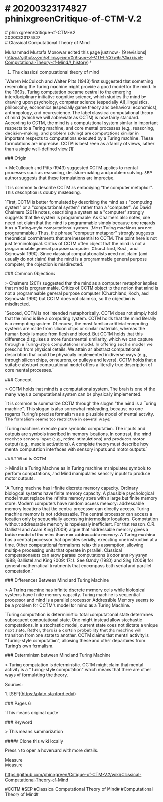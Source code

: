 # \# 20200323174827 phinixgreenCritique-of-CTM-V.2

\# phinixgreen/Critique-of-CTM-V.2\
20200323174827\
\# Classical Computational Theory of Mind

Muhammad Mustafa Monowar edited this page just now · \[9 revisions\](https://github.com/phinixgreen/Critique-of-CTM-V.2/wiki/Classical-Computational-Theory-of-Mind/\_history) \
1. The classical computational theory of mind

\`Warren McCulloch and Walter Pitts (1943) first suggested that something resembling the Turing machine might provide a good model for the mind. In the 1960s, Turing computation became central to the emerging interdisciplinary initiative cognitive science, which studies the mind by drawing upon psychology, computer science (especially AI), linguistics, philosophy, economics (especially game theory and behavioral economics), anthropology, and neuroscience. The label classical computational theory of mind (which we will abbreviate as CCTM) is now fairly standard. According to CCTM, the mind is a computational system similar in important respects to a Turing machine, and core mental processes (e.g., reasoning, decision-making, and problem solving) are computations similar in important respects to computations executed by a Turing machine. These formulations are imprecise. CCTM is best seen as a family of views, rather than a single well-defined view.\[1\]\`

\#\#\# Origin

\> McCullouch and Pitts (1943) suggested CCTM applies to mental processes such as reasoning, decision-making and problem solving. SEP author suggests that these formulations are imprecise.

\`It is common to describe CCTM as embodying "the computer metaphor". This description is doubly misleading.\`

\`First, CCTM is better formulated by describing the mind as a "computing system" or a "computational system" rather than a "computer". As David Chalmers (2011) notes, describing a system as a "computer" strongly suggests that the system is programmable. As Chalmers also notes, one need not claim that the mind is programmable simply because one regards it as a Turing-style computational system. (Most Turing machines are not programmable.) Thus, the phrase "computer metaphor" strongly suggests theoretical commitments that are inessential to CCTM. The point here is not just terminological. Critics of CCTM often object that the mind is not a programmable general purpose computer (Churchland, Koch, and Sejnowski 1990). Since classical computationalists need not claim (and usually do not claim) that the mind is a programmable general purpose computer, the objection is misdirected.\`

\#\#\# Common Objections

\> Chalmers (2011) suggested that the mind as a computer metaphor implies that mind is programmable. Critics of CCTM object to the notion that mind is not a programmable general purpose computer (Churchland, Koch, and Sejnowski 1990) but CCTM does not claim so, so the objection is misdirected.

\`Second, CCTM is not intended metaphorically. CCTM does not simply hold that the mind is like a computing system. CCTM holds that the mind literally is a computing system. Of course, the most familiar artificial computing systems are made from silicon chips or similar materials, whereas the human body is made from flesh and blood. But CCTM holds that this difference disguises a more fundamental similarity, which we can capture through a Turing-style computational model. In offering such a model, we prescind from physical details. We attain an abstract computational description that could be physically implemented in diverse ways (e.g., through silicon chips, or neurons, or pulleys and levers). CCTM holds that a suitable abstract computational model offers a literally true description of core mental processes.\`

\#\#\# Concept

\> CCTM holds that mind is a computational system. The brain is one of the many ways a computational system can be physically implemented.

\`It is common to summarize CCTM through the slogan "the mind is a Turing machine". This slogan is also somewhat misleading, because no one regards Turing's precise formalism as a plausible model of mental activity. The formalism seems too restrictive in several ways:\`

\`Turing machines execute pure symbolic computation. The inputs and outputs are symbols inscribed in memory locations. In contrast, the mind receives sensory input (e.g., retinal stimulations) and produces motor output (e.g., muscle activations). A complete theory must describe how mental computation interfaces with sensory inputs and motor outputs.\`

\#\#\#\# What is CCTM

\> Mind is a Turing Machine as in Turing machine manipulates symbols to perform computations, and Mind manipulates sensory inputs to produce motor outputs.

\`A Turing machine has infinite discrete memory capacity. Ordinary biological systems have finite memory capacity. A plausible psychological model must replace the infinite memory store with a large but finite memory store. Modern computers have random access memory: addressable memory locations that the central processor can directly access. Turing machine memory is not addressable. The central processor can access a location only by sequentially accessing intermediate locations. Computation without addressable memory is hopelessly inefficient. For that reason, C.R. Gallistel and Adam King (2009) argue that addressable memory gives a better model of the mind than non-addressable memory. A Turing machine has a central processor that operates serially, executing one instruction at a time. Other computational formalisms relax this assumption, allowing multiple processing units that operate in parallel. Classical computationalists can allow parallel computations (Fodor and Pylyshyn 1988; Gallistel and King 2009: 174). See Gandy (1980) and Sieg (2009) for general mathematical treatments that encompass both serial and parallel computation.\`

\#\#\# Differences Between Mind and Turing Machine

\> A Turing machine has infinite discrete memory cells while biological systems have finite memory capacity. Turing machine is sequential processor and mind is a parallel processor. Addressible Memory seems to be a problem for CCTM\'s model for mind as a Turing Machine.

\`Turing computation is deterministic: total computational state determines subsequent computational state. One might instead allow stochastic computations. In a stochastic model, current state does not dictate a unique next state. Rather, there is a certain probability that the machine will transition from one state to another. CCTM claims that mental activity is "Turing-style computation", allowing these and other departures from Turing's own formalism.\`

\#\#\# Determinism between Mind and Turing Machine

\> Turing computation is deterministic. CCTM might claim that mental activity is a \"Turing-style computation\" which means that there are other ways of formulating the theory.

Sources:

1\. \[SEP\](https://plato.stanford.edu/)

\#\#\# Pages 6

\`This means original quote\`

\#\#\# Keyword

\> This means summarization

\#\#\#\#\# Clone this wiki locally

Press h to open a hovercard with more details.

Measure\
Measure

https://github.com/phinixgreen/Critique-of-CTM-V.2/wiki/Classical-Computational-Theory-of-Mind

\#CCTM \#SEP \#Classical Computational Theory of Mind\# \#Computational Theory of Mind\#

